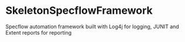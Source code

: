# SkeletonSpecflowFramework

Specflow automation framework built with Log4j for logging, JUNIT and Extent reports for reporting
